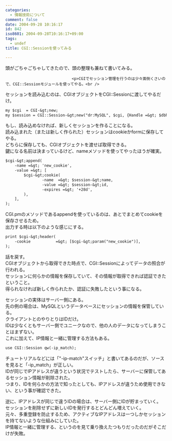 ```yaml
---
categories:
  - 情報技術について
comment: false
date: 2004-09-28 10:16:17
id: 842
iso8601: 2004-09-28T10:16:17+09:00
tags:
  - undef
title: CGI::Sessionを使ってみる

---
```


<div class="entry-body">
                                 <p>頭がごちゃごちゃしてきたので、頭の整理も兼ねて書いてみる。</p>
                              
                                 <p>CGIでセッション管理を行うのは少々面倒くさいので、CGI::Sessionモジュールを使ってやる。<br />
セッションを読み込むのは、CGIオブジェクトをCGI::Sessionに渡してやるだけ。</p>

```default
my $cgi  = CGI-&gt;new;
my $session = CGI::Session-&gt;new("dr:MySQL", $cgi, {Handle =&gt; $dbh});
```

<p>もし、読み込めなければ、新しくセッションを作ることになる。<br />
読み込まれた（または新しく作られた）セッションはcookieかformに保存してやる。<br />
どちらに保存しても、CGIオブジェクトを渡せば取得できる。<br />
鍵になる名前は決まっているけど、nameメソッドを使ってやったほうが確実。</p>

```default
$cgi-&gt;append(
    -name =&gt; 'new_cookie',
    -value =&gt; [
        $cgi-&gt;cookie(
                -name  =&gt; $session-&gt;name,
                -value =&gt; $session-&gt;id,
                -expires =&gt; '+28d',
        ),
    ],
);
```

<p>CGI.pmのメソッドであるappendを使っているのは、あとでまとめてcookieを保存させるため。<br />
出力する時は以下のような感じにする。</p>

```default
print $cgi-&gt;header(
    -cookie           =&gt; [$cgi-&gt;param("new_cookie")],
);
```

<p>話を戻す。<br />
CGIオブジェクトから取得できた時点で、CGI::Sessionによってデータの照合が行われる。<br />
セッションに何らかの情報を保存していて、その情報が取得できれば認証できたということ。<br />
得られなければ新しく作られたか、認証に失敗したという事になる。</p>

<p>セッションの実体はサーバー側にある。<br />
先の例の場合は、MySQLというデータベースにセッションの情報を保管している。<br />
クライアントとのやりとりはIDだけ。<br />
IDは少なくともサーバー側でユニークなので、他の人のデータになってしまうことはまずない。<br />
これに加えて、IP情報と一緒に管理する方法もある。</p>

```default
use CGI::Session qw(-ip_match);
```

<p>チュートリアルなどには「"-ip-match"スイッチ」と書いてあるのだが、ソースを見ると「-ip_match」が正しい。<br />
IDが同じでIPアドレスが違うという状況でテストしたら、サーバーに保管してあるセッション情報が削除された。<br />
つまり、IDを何らかの方法で知ったとしても、IPアドレスが違うため使用できない、という事が確認できた。</p>

<p>逆に、IPアドレスが同じで違うIDの場合は、サーバー側にIDが貯まっていく。<br />
セッションを削除せずに新しいIDを発行するとどんどん増えていく。<br />
元々、多重登録を防止するため、アクティブなIPアドレスは一つしかセッションを持てないような仕組みにしていた。<br />
IP情報と一緒に管理する、というのを見て乗り換えたつもりだったのだがそこだけが失敗。</p>
                              </div>
    	